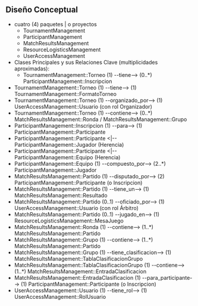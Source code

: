 ## Diseño Conceptual
* cuatro (4) paquetes | o proyectos
    * TournamentManagement
    * ParticipantManagement
    * MatchResultsManagement
    * ResourceLogisticsManagement
    * UserAccessManagement
* Clases Principales y sus Relaciones Clave (multiplicidades aproximadas):
    * TournamentManagement::Torneo (1) --tiene--> (0..*) ParticipantManagement::Inscripcion
* TournamentManagement::Torneo (1) --tiene--> (1) TournamentManagement::FormatoTorneo
* TournamentManagement::Torneo (1) --organizado_por--> (1) UserAccessManagement::Usuario (con rol Organizador)
* TournamentManagement::Torneo (1) --contiene--> (0..*) MatchResultsManagement::Ronda / MatchResultsManagement::Grupo
* ParticipantManagement::Inscripcion (1) --para--> (1) ParticipantManagement::Participante
* ParticipantManagement::Participante <|-- ParticipantManagement::Jugador (Herencia)
* ParticipantManagement::Participante <|-- ParticipantManagement::Equipo (Herencia)
* ParticipantManagement::Equipo (1) --compuesto_por--> (2..*) ParticipantManagement::Jugador
* MatchResultsManagement::Partido (1) --disputado_por--> (2) ParticipantManagement::Participante (o Inscripcion)
* MatchResultsManagement::Partido (1) --tiene_un--> (1) MatchResultsManagement::Resultado
* MatchResultsManagement::Partido (0..1) --oficiado_por--> (1) UserAccessManagement::Usuario (con rol Árbitro)
* MatchResultsManagement::Partido (0..1) --jugado_en--> (1) ResourceLogisticsManagement::MesaJuego
* MatchResultsManagement::Ronda (1) --contiene--> (1..*) MatchResultsManagement::Partido
* MatchResultsManagement::Grupo (1) --contiene--> (1..*) MatchResultsManagement::Partido
* MatchResultsManagement::Grupo (1) --tiene_clasificacion--> (1) MatchResultsManagement::TablaClasificacionGrupo
* MatchResultsManagement::TablaClasificacionGrupo (1) --contiene--> (1..*) MatchResultsManagement::EntradaClasificacion
* MatchResultsManagement::EntradaClasificacion (1) --para_participante--> (1) ParticipantManagement::Participante (o Inscripcion)
* UserAccessManagement::Usuario (1) --tiene_rol--> (1) UserAccessManagement::RolUsuario